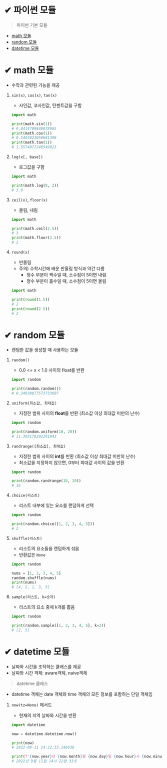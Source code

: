 # ✔ 파이썬 모듈 
> 파이썬 기본 모듈
- [math 모듈](#-math-모듈)
- [random 모듈](#-random-모듈)
- [datetime 모듈](#-datetime-모듈)



# ✔ math 모듈
- 수학과 관련된 기능을 제공

1. `sin(x)`, `cos(x)`, `tan(x)`
   
   - 사인값, 코사인값, 탄젠트값을 구함

   ```python
   import math

   print(math.sin(1))
   # 0.8414709848078965
   print(math.cos(1))
   # 0.5403023058681398
   print(math.tan(1))
   # 1.5574077246549023
   ```

2. `log(x[, base])`
   
   - 로그값을 구함

   ```python
   import math

   print(math.log(8, 2))
   # 3.0
   ```

3. `ceil(x)`, `floor(x)`
   
   - 올림, 내림

   ```python
   import math

   print(math.ceil(2.5))
   # 3
   print(math.floor(2.5))
   # 2
   ```

4. `round(x)`

   - 반올림
   - 주의) 수학시간에 배운 반올림 방식과 약간 다름
     - 정수 부분이 짝수일 때, 소수점이 5이면 내림
     - 정수 부분이 홀수일 때, 소수점이 5이면 올림

   ```python
   import math

   print(round(1.5))
   # 2
   print(round(2.5))
   # 2
   ```


# ✔ random 모듈
- 랜덤한 값을 생성할 때 사용하는 모듈

1. `random()`

   - 0.0 <= x < 1.0 사이의 float를 반환

   ```python
   import random

   print(random.random())
   # 0.34938877573733607
   ```

2. `uniform(최소값, 최대값)`

   - 지정한 범위 사이의 **float**를 반환 (최소값 이상 최대값 미만의 난수)

   ```python
   import random

   print(random.uniform(10, 20))
   # 11.303178202241043
   ```

3. `randrange([최소값], 최대값)`

   - 지정한 범위 사이의 **int**를 반환 (최소값 이상 최대값 미만의 난수)
   - 최소값을 지정하지 않으면, 0부터 최대값 사이의 값을 반환

   ```python
   import random

   print(random.randrange(10, 20))
   # 16
   ```   

4. `choice(리스트)`

   - 리스트 내부에 있는 요소를 랜덤하게 선택
  
   ```python
   import random

   print(random.choice([1, 2, 3, 4, 5]))
   # 2
   ```   

5. `shuffle(리스트)`

   - 리스트의 요소들을 랜덤하게 섞음
   - 반환값은 `None`

   ```python
   import random

   nums = [1, 2, 3, 4, 5]
   random.shuffle(nums)
   print(nums)
   # [4, 2, 1, 3, 5]
   ```  

6. `sample(리스트, k=숫자)`

   - 리스트의 요소 중에 k개를 뽑음

   ```python
   import random

   print(random.sample([1, 2, 3, 4, 5], k=2))
   # [2, 5]
   ```    




# ✔ datetime 모듈
- 날짜와 시간을 조작하는 클래스를 제공
- 날짜와 시간 객체: aware객체, naive객체

> datetime 클래스
- datetime 객체는 date 객체와 time 객체의 모든 정보를 포함하는 단일 객체임

1. `now(tz=None)` 메서드

   - 현재의 지역 날짜와 시간을 반환

   ```python
   import datetime

   now = datetime.datetime.now()

   print(now)
   # 2022-09-11 14:22:33.146638

   print(f'{now.year}년 {now.month}월 {now.day}일 {now.hour}시 {now.minute}분 {now.second}초')
   # 2022년 9월 11일 14시 22분 33초
   ```